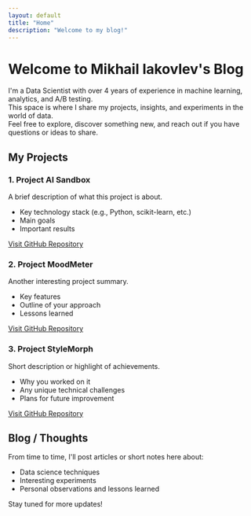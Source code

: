 ```yaml
---
layout: default
title: "Home"
description: "Welcome to my blog!"
---
```


# Welcome to Mikhail Iakovlev's Blog

I'm a Data Scientist with over 4 years of experience in machine learning, analytics, and A/B testing.  
This space is where I share my projects, insights, and experiments in the world of data.  
Feel free to explore, discover something new, and reach out if you have questions or ideas to share.

## My Projects

### 1. Project AI Sandbox
A brief description of what this project is about.  
- Key technology stack (e.g., Python, scikit-learn, etc.)  
- Main goals  
- Important results  

[Visit GitHub Repository](https://github.com/miakovlev/AI_sandbox)

### 2. Project MoodMeter
Another interesting project summary.  
- Key features  
- Outline of your approach  
- Lessons learned  

[Visit GitHub Repository](https://github.com/miakovlev/MoodMeter)

### 3. Project StyleMorph
Short description or highlight of achievements.  
- Why you worked on it  
- Any unique technical challenges  
- Plans for future improvement  

[Visit GitHub Repository](https://github.com/miakovlev/StyleMorph)

## Blog / Thoughts
From time to time, I'll post articles or short notes here about:  
- Data science techniques  
- Interesting experiments  
- Personal observations and lessons learned  

Stay tuned for more updates!
